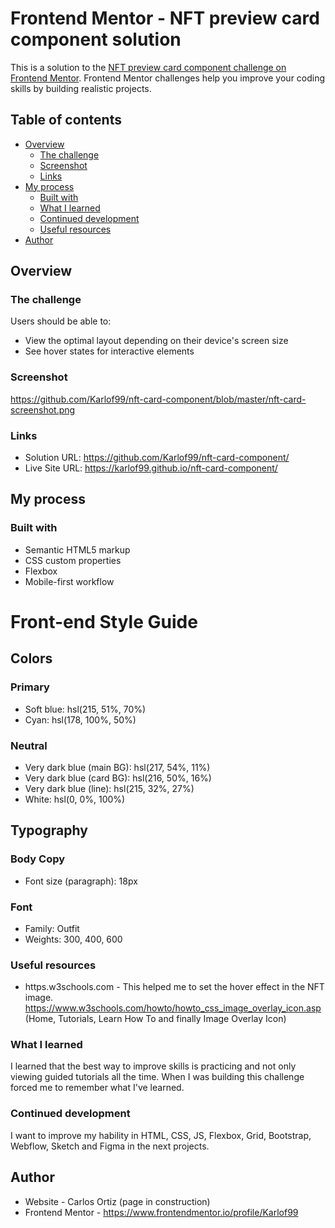 # Frontend Mentor - NFT preview card component solution

This is a solution to the [NFT preview card component challenge on Frontend Mentor](https://www.frontendmentor.io/challenges/nft-preview-card-component-SbdUL_w0U). Frontend Mentor challenges help you improve your coding skills by building realistic projects. 

## Table of contents

- [Overview](#overview)
  - [The challenge](#the-challenge)
  - [Screenshot](#screenshot)
  - [Links](#links)
- [My process](#my-process)
  - [Built with](#built-with)
  - [What I learned](#what-i-learned)
  - [Continued development](#continued-development)
  - [Useful resources](#useful-resources)
- [Author](#author)

## Overview

### The challenge

Users should be able to:

- View the optimal layout depending on their device's screen size
- See hover states for interactive elements

### Screenshot

https://github.com/Karlof99/nft-card-component/blob/master/nft-card-screenshot.png

### Links

- Solution URL: https://github.com/Karlof99/nft-card-component/
- Live Site URL: https://karlof99.github.io/nft-card-component/

## My process

### Built with

- Semantic HTML5 markup
- CSS custom properties
- Flexbox
- Mobile-first workflow

# Front-end Style Guide

## Colors

### Primary

- Soft blue: hsl(215, 51%, 70%)
- Cyan: hsl(178, 100%, 50%)

### Neutral

- Very dark blue (main BG): hsl(217, 54%, 11%)
- Very dark blue (card BG): hsl(216, 50%, 16%)
- Very dark blue (line): hsl(215, 32%, 27%)
- White: hsl(0, 0%, 100%)

## Typography

### Body Copy

- Font size (paragraph): 18px

### Font

- Family: Outfit
- Weights: 300, 400, 600

### Useful resources

- https.w3schools.com - This helped me to set the hover effect in the NFT image.
  https://www.w3schools.com/howto/howto_css_image_overlay_icon.asp (Home, Tutorials, Learn How To and finally Image Overlay Icon)

### What I learned

I learned that the best way to improve skills is practicing and not only viewing guided tutorials all the time. When I was building this challenge forced me to remember what I've learned.


### Continued development

I want to improve my hability in HTML, CSS, JS, Flexbox, Grid, Bootstrap, Webflow, Sketch and Figma in the next projects.

## Author

- Website - Carlos Ortiz (page in construction)
- Frontend Mentor - https://www.frontendmentor.io/profile/Karlof99











